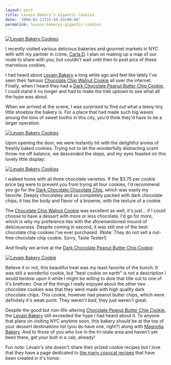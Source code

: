 ```yaml
---
layout: post
title: Levain Bakery's Gigantic Cookies
date: '2009-02-11T15:40:43+00:00'
permalink: levain-bakerys-gigantic-cookies
---
```

<a href="http://www.flickr.com/photos/kstar810/3223229275/"><img src="http://farm4.static.flickr.com/3126/3223229275_8de203938c.jpg?v=0" alt="Levain Bakery Cookies" /></a>

I recently visited various delicious bakeries and gourmet markets in NYC with with my partner in crime, <a href="http://www.flickr.com/photos/kstar810/3224204362/">Carla D</a>. I plan on making up a map of our route to share with you, but couldn't wait until then to post pics of these marvelous cookies. 

I had heard about <a href="http://www.levainbakery.com/">Levain Bakery</a> a long while ago and feel like lately I've seen their famous <a href="http://www.levainbakery.com/cookies/chocolate-chip-walnut-cookies.aspx">Chocolate Chip Walnut Cookie</a> all over the internet. Finally, when I heard they had a <a href="http://www.levainbakery.com/cookies/dark-chocolate-peanut-butter-chip-cookies.aspx">Dark Chocolate Peanut Butter Chip Cookie</a>, I could stand it no longer and had to make the trek uptown to see what all the hype was about.

When we arrived at the scene, I was surprised to find out what a teeny tiny little shoebox the bakery is. For a place that had made such big waves among the tons of sweet tooths in this city, you'd think they'd have to be a larger operation.

<a href="http://www.flickr.com/photos/kstar810/3223343113/"><img src="http://farm4.static.flickr.com/3320/3223343113_1a483cef55.jpg?v=0" alt="Levain Bakery Cookies" /></a>

Upon opening the door, we were instantly hit with the delightful aroma of freshly baked cookies. Trying not to let the wonderfully distracting scent throw me off balance, we descended the steps, and my eyes feasted on this lovely little display:

<a href="http://www.flickr.com/photos/kstar810/3224200270/"><img src="http://farm4.static.flickr.com/3095/3224200270_75d959fae7.jpg?v=0" alt="Levain Bakery Cookies" /></a>

I walked home with all three chocolate varieties. If the $3.75 per cookie price tag were to prevent you from trying all four cookies, I'd recommend you go for the <a href="http://www.levainbakery.com/cookies/dark-chocolate-chocolate-chip-cookies.aspx">Dark Chocolate Chocolate Chip</a>, which was easily my favorite. Deeply chocolatey and so completely packed with dark chocolate chips, it has the body and flavor of a brownie, with the texture of a cookie.

The <a href="http://www.levainbakery.com/cookies/chocolate-chip-walnut-cookies.aspx">Chocolate Chip Walnut Cookie</a> was excellent as well, it's just... if I could choose to have a dessert with more or less chocolate, I'd go for more, which is why my preference lies with the aforementioned mound of deliciousness. Despite coming in second, it was still one of the best chocolate chip cookies I've ever purchased. (Note: They do not sell a nut-free chocolate chip cookie. Sorry, Taste Tester!)

And finally we arrive at the <a href="http://www.levainbakery.com/cookies/dark-chocolate-peanut-butter-chip-cookies.aspx">Dark Chocolate Peanut Butter Chip Cookie</a>:

<a href="http://www.flickr.com/photos/kstar810/3223228135/"><img src="http://farm4.static.flickr.com/3334/3223228135_86d0f3922c.jpg?v=0" alt="Levain Bakery Cookie" /></a>

Believe it or not, this beautiful treat was my least favorite of the bunch. It was still a wonderful cookie, but "best cookie on earth" is not a description I would bestow upon it while I might be willing to dole that title out to one of it's brethren. One of the things I really enjoyed about the other two chocolate cookies was that they were made with high quality dark chocolate chips. This cookie, however had peanut butter chips, which were definitely it's weak point. They weren't <em>bad</em>, they just weren't great.

Despite the good but non-life-altering <a href="http://www.levainbakery.com/cookies/dark-chocolate-peanut-butter-chip-cookies.aspx">Chocolate Peanut Butter Chip Cookie</a>, the <a href="http://www.levainbakery.com/">Levain Bakery</a> still exceeded the hype I had heard about it. To anyone that plans on visiting NYC anytime soon, this bakery should be at the top of your dessert destinations list (you do have one, right?) along with <a href="http://www.magnoliacupcakes.com/">Magnolia Bakery</a>. And to those of you who live in the tri-state area and haven't yet been there, get your butt in a cab, already!

Fun note: Levain's site doesn't share their prized cookie recipes but I love that they have a page dedicated to <a href="http://www.levainbakery.com/cookies/recipes.aspx">the many copycat recipes</a> that have been created in it's honor.

